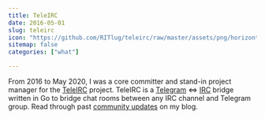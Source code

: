```yaml
---
title: TeleIRC
date: 2016-05-01
slug: teleirc
icon: "https://github.com/RITlug/teleirc/raw/master/assets/png/horizontal_color.png"
sitemap: false
categories: ["what"]

---
```


From 2016 to May 2020, I was a core committer and stand-in project manager for the [TeleIRC](https://github.com/RITlug/teleirc) project.
TeleIRC is a [Telegram](https://telegram.org/) <=> [IRC](https://en.wikipedia.org/wiki/Internet_Relay_Chat) bridge written in Go to bridge chat rooms between any IRC channel and Telegram group.
Read through past [community updates](https://blog.jwf.io/tag/teleirc/) on my blog.
